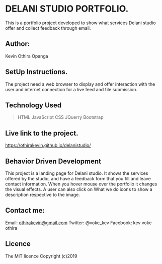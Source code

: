 # DELANI STUDIO PORTFOLIO.
This is a portfolio project developed to show what services Delani studio offer 
and collect feedback through email.

## Author:
Kevin Othira Opanga

## SetUp Instructions.
The project need a web browser to display and offer interaction with the user
and internet connection for a live feed and file submission.



## Technology Used
 > HTML
 > JavaScript
 > CSS
 > JQuerry
 > Bootstrap

## Live link to the project.

   https://othirakevin.github.io/delanistudio/


## Behavior Driven Development
This project is a landing page for Delani studio.
It shows the services offered by the studio, and  have a feedback form that you fill and leave contact information.
When you hover mouse over the portfolio it changes the visual effects.
A user can also click on What we do icons to show a description respective to the image.

## Contact me:
   Email: othirakevin@gmail.com
   Twitter: @voke_kev
   Facebook: kev voke othira



## Licence
The MIT licence
Copyright (c)2019

